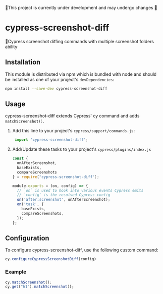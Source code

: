 🚧This project is currently under development and may undergo changes 🚧

# cypress-screenshot-diff

📸Cypress screenshot diffing commands with multiple screenshot folders ability

## Installation

This module is distributed via npm which is bundled with node and should be installed as one of your project's `devDependencies`:

```bash
npm install --save-dev cypress-screenshot-diff
```

## Usage

cypress-screenshot-diff extends Cypress' cy command and adds `matchScreenshot()`.

1. Add this line to your project's `cypress/support/commands.js`:

   ```js
    import 'cypress-screenshot-diff';
   ```

2. Add/Update these tasks to your project's `cypress/plugins/index.js`

   ```js
   const {
     onAfterScreenshot,
     baseExists,
     compareScreenshots
   } = require("cypress-screenshot-diff");

   module.exports = (on, config) => {
     // `on` is used to hook into various events Cypress emits
     // `config` is the resolved Cypress config
     on('after:screenshot', onAfterScreenshot);
     on('task', {
       baseExists,
       compareScreenshots,
     });
   };
   ```

## Configuration

To configure cypress-screenshot-diff, use the following custom command:

```js
cy.configureCypressScreenshotDiff(config)
```

### Example

```js
cy.matchScreenshot();
cy.get("h1").matchScreenshot();
```
